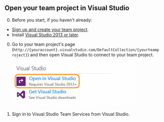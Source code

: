 
##	Open your team project in Visual Studio

0. Before you start, if you haven't already:

 * [Sign up and create your team project](../../setup-admin/team-services/sign-up-for-visual-studio-team-services.md).
 * Install [Visual Studio 2013 or later](https://www.visualstudio.com/en-us/downloads).

0. Go to your team project's page 
(```http://{youraccount}.visualstudio.com/DefaultCollection/{yourteamproject}```)
and then open Visual Studio to connect to your team project.

	![On your team project overview page, click Open in Visual Studio](../../_shared/_img/GoHomeOpenInVisualStudio.png)

0. Sign in to Visual Studio Team Services from Visual Studio. 